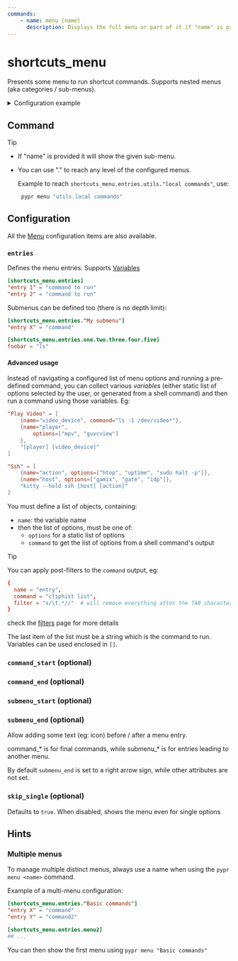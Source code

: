 ```yaml
---
commands:
    - name: menu [name]
      description: Displays the full menu or part of it if "name" is provided
---
```


# shortcuts_menu

Presents some menu to run shortcut commands. Supports nested menus (aka categories / sub-menus).

<details>
   <summary>Configuration example</summary>

```toml
[shortcuts_menu.entries]

"Open Jira ticket" = 'open-jira-ticket "$(wl-paste)"'
Relayout = "pypr relayout"
"Fetch window" = "pypr fetch_client_menu"
"Hyprland socket" = 'kitty  socat - "UNIX-CONNECT:$XDG_RUNTIME_DIR/hypr/$HYPRLAND_INSTANCE_SIGNATURE/.socket2.sock"'
"Hyprland logs" = 'kitty tail -f $XDG_RUNTIME_DIR/hypr/$HYPRLAND_INSTANCE_SIGNATURE/hyprland.log'

"Serial USB Term" = [
    {name="device", command="ls -1 /dev/ttyUSB*; ls -1 /dev/ttyACM*"},
    {name="speed", options=["115200", "9600", "38400", "115200", "256000", "512000"]},
    "kitty miniterm --raw --eol LF [device] [speed]"
]

"Color picker" = [
    {name="format", options=["hex", "rgb", "hsv", "hsl", "cmyk"]},
    "sleep 0.2; hyprpicker --format [format] | wl-copy" # sleep to let the menu close before the picker opens
]
```

</details>


## Command

<CommandList :commands="$frontmatter.commands" />

> [!tip]
> - If "name" is provided it will show the given sub-menu.
> - You can use "." to reach any level of the configured menus.
>
>      Example to reach `shortcuts_menu.entries.utils."local commands"`, use:
>      ```sh
>       pypr menu "utils.local commands"
>      ```

## Configuration

All the [Menu](./Menu) configuration items are also available.

### `entries`

Defines the menu entries. Supports [Variables](./Variables)

```toml
[shortcuts_menu.entries]
"entry 1" = "command to run"
"entry 2" = "command to run"
```
Submenus can be defined too (there is no depth limit):

```toml
[shortcuts_menu.entries."My submenu"]
"entry X" = "command"

[shortcuts_menu.entries.one.two.three.four.five]
foobar = "ls"
```

#### Advanced usage

Instead of navigating a configured list of menu options and running a pre-defined command, you can collect various *variables* (either static list of options selected by the user, or generated from a shell command) and then run a command using those variables. Eg:

```toml
"Play Video" = [
    {name="video_device", command="ls -1 /dev/video*"},
    {name="player",
        options=["mpv", "guvcview"]
    },
    "[player] [video_device]"
]

"Ssh" = [
    {name="action", options=["htop", "uptime", "sudo halt -p"]},
    {name="host", options=["gamix", "gate", "idp"]},
    "kitty --hold ssh [host] [action]"
]
```

You must define a list of objects, containing:
- `name`: the variable name
- then the list of options, must be one of:
    - `options` for a static list of options
    - `command` to get the list of options from a shell command's output

> [!tip]
> You can apply post-filters to the `command` output, eg:
> ```toml
> {
>   name = "entry",
>   command = "cliphist list",
>   filter = "s/\t.*//"  # will remove everything after the TAB character
> }
> ```
> check the [filters](./filters) page for more details

The last item of the list must be a string which is the command to run. Variables can be used enclosed in `[]`.

### `command_start` (optional)
### `command_end` (optional)
### `submenu_start` (optional)
### `submenu_end` (optional)

Allow adding some text (eg: icon) before / after a menu entry.

command_* is for final commands, while submenu_* is for entries leading to another menu.

By default `submenu_end` is set to a right arrow sign, while other attributes are not set.

### `skip_single` (optional)

Defaults to `true`.
When disabled, shows the menu even for single options

## Hints

### Multiple menus

To manage multiple distinct menus, always use a name when using the `pypr menu <name>` command.

Example of a multi-menu configuration:

```toml
[shortcuts_menu.entries."Basic commands"]
"entry X" = "command"
"entry Y" = "command2"

[shortcuts_menu.entries.menu2]
## ...
```

You can then show the first menu using `pypr menu "Basic commands"`
